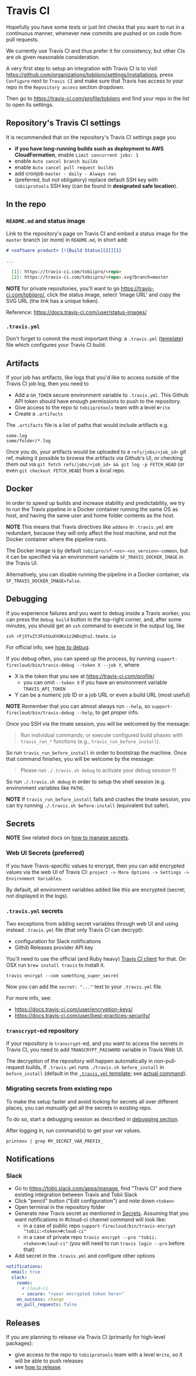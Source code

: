 # Travis CI

Hopefully you have some tests or just lint checks that you want to run
in a continuous manner, whenever new commits are pushed or on code from pull requests.

We currently use Travis CI and thus prefer it for consistency, but other CIs are ok given reasonable consideration.

A very first step to setup an integration with Travis CI is to visit https://github.com/organizations/tobiipro/settings/installations,
press `Configure` next to `Travis CI` and make sure that Travis
has access to your repo in the `Repository access` section dropdown.

Then go to https://travis-ci.com/profile/tobiipro
and find your repo in the list to open its settings.


## Repository's Travis CI settings

It is recommended that on the repository's Travis CI settings page you
* **if you have long-running builds such as deployment to AWS CloudFormation**,
  enable `Limit concurrent jobs: 1`
* enable `Auto cancel branch builds`
* enable `Auto cancel pull request builds`
* add cronjob `master - daily - Always run`
* (preferred, but not obligatory) replace default SSH key with `tobiiprotools`
SSH key (can be found in **designated safe location**).


## In the repo

### `README.md` and status image

Link to the repository's page on Travis CI
and embed a status image for the `master` branch (or more) in `README.md`, in short add:

```md
# <software product> [![Build Status][2]][1]

...

  [1]: https://travis-ci.com/tobiipro/<repo>
  [2]: https://travis-ci.com/tobiipro/<repo>.svg?branch=master
```

**NOTE** for private repositories, you'll want to go https://travis-ci.com/tobiipro/<repo>,
click the status image, select 'Image URL' and copy the SVG URL (the link has a unique token).

Reference: https://docs.travis-ci.com/user/status-images/

### `.travis.yml`

Don't forget to commit the most important thing: a `.travis.yml` ([template](../repo/dot.travis.yml)) file which configures your Travis CI build.


## Artifacts

If your job has artifacts, like logs that you'd like to access outside of the Travis CI job log,
then you need to

* Add a `GH_TOKEN` secure environment variable to `.travis.yml`.
  This Github API token should have enough permissions to push to the repository.
* Give access to the repo to `tobiiprotools` team with a level `Write`
* Create a `.artifacts`

The `.artifacts` file is a list of paths that would include artifacts e.g.

```
some.log
some/folder/*.log
```

Once you do, your artifacts would be uploaded to a `refs/jobs/<job_id>` git ref,
making it possible to browse the artifacts via Github's UI,
or checking them out via `git fetch refs/jobs/<job_id> && git log -p FETCH_HEAD`
(or even `git checkout FETCH_HEAD`) from a local repo.


## Docker

In order to speed up builds and increase stability and predictability,
we try to run the Travis pipeline in a Docker container running the same OS as host,
and having the same user and home folder contents as the host.

**NOTE** This means that Travis directives like `addons` in `.travis.yml` are redundant,
because they will only affect the host machine, and not the Docker container where the pipeline runs.

The Docker image is by default `tobiipro/sf-<os>-<os_version>-common`,
but it can be specified via an environment variable `SF_TRAVIS_DOCKER_IMAGE` in the Travis UI.

Alternatively, you can disable running the pipeline in a Docker container, via `SF_TRAVIS_DOCKER_IMAGE=false`.


## Debugging

If you experience failures and you want to debug inside a Travis worker,
you can press the `Debug build` button in the top-right corner, and, after some minutes,
you should get an `ssh` command to execute in the output log, like

```
ssh rFjXYvZt3FotUuXVOKo1z2WOc@to2.tmate.io
```

For official info, see [how to debug](https://docs.travis-ci.com/user/running-build-in-debug-mode/).

If you debug often, you can speed up the process,
by running `support-firecloud/bin/travis-debug --token X --job Y`, where
- X is the token that you see at https://travis-ci.com/profile/
  - you can omit `--token X` if you have an environment variable `TRAVIS_API_TOKEN`
- Y can be a numeric job ID or a job URL or even a build URL (most useful)

**NOTE** Remember that you can almost always run `--help`,
so `support-firecloud/bin/travis-debug --help`, to get proper info.

Once you SSH via the tmate session, you will be welcomed by the message:

>   Run individual commands; or execute configured build phases
>   with `travis_run_*` functions (e.g., `travis_run_before_install`).

So run `travis_run_before_install` in order to bootstrap the machine.
Once that command finishes, you will be welcome by the message:

>   Please run `./.travis.sh debug` to activate your debug session !!!

So run `./.travis.sh debug` in order to setup the shell session (e.g. environment variables like `PATH`).

**NOTE** If `travis_run_before_install` fails and crashes the tmate session, you can try running `./.travis.sh before-install` (equivalent but safer).


## Secrets

**NOTE** See related docs on [how to manage secrets](how-to-manage-secrets.md).

### Web UI Secrets (preferred)

If you have Travis-specific values to encrypt,
then you can add encrypted values via the web UI of Travis CI:
`project -> More Options -> Settings -> Environment Variables`.

By default, all environment variables added like this are encrypted (secret; not displayed in the logs).

### `.travis.yml` secrets

Two exceptions from adding secret variables through web UI
and using instead `.travis.yml` file (that only Travis CI can decrypt):
* configuration for Slack notifications
* Githib Releases provider API key

You'll need to use the official (and Ruby heavy) [Travis CI client](https://github.com/travis-ci/travis.rb) for that.
On OSX run `brew install travis` to install it.

```shell
travis encrypt --com something_super_secret
```

Now you can add the `secret: "..."` text to your `.travis.yml` file.

For more info, see:
* https://docs.travis-ci.com/user/encryption-keys/
* https://docs.travis-ci.com/user/best-practices-security/

### `transcrypt`-ed repository

If your repository is `transcrypt`-ed, and you want to access the secrets in Travis CI,
you need to add `TRANSCRYPT_PASSWORD` variable in Travis Web UI.

The decryption of the repository will happen automatically in non-pull-request builds,
if `.travis.yml` runs `./travis.sh before_install` in `before_install`
(default in the [`.travis.yml` template](../repo/dot.travis.yml); see [actual command](../repo/dot.travis.sh)).

### Migrating secrets from existing repo

To make the setup faster and avoid looking for secrets all over different places,
you can _manually_ get all the secrets in existing repo.

To do so,
start a debugging session as described in [debugging section](#Debugging).

After logging in, run command(s) to get your var values.

```shell
printenv | grep MY_SECRET_VAR_PREFIX_
```

## Notifications

### Slack

* Go to https://tobii.slack.com/apps/manage, find "Travis CI" and there existing integration between Travis and Tobii Slack
* Click "pencil" button ("Edit configuration") and note down `<token>`
* Open terminal in the repository folder
* Generate new Travis secret as mentioned in [Secrets](#Secrets).
Assuming that you want notifications in #cloud-ci channel command will look like:
  * in a case of public repo `support-firecloud/bin/travis-encrypt "tobii:<token>#cloud-ci"`
  * in a case of private repo `travis encrypt --pro "tobii:<token>#cloud-ci"` (you will need to run `travis login --pro` before that)
* Add secret in the `.travis.yml` and configure other options
```yaml
notifications:
  email: true
  slack:
    rooms:
      # cloud-ci
      - secure: "<your encrypted token here>"
    on_success: change
    on_pull_requests: false
```


## Releases

If you are planning to release via Travis CI (primarily for high-level packages):
* give access to the repo to `tobiiprotools` team with a level `Write`,
so it will be able to push releases
* see [how to release](how-to-release.md#npm-packages-as-github-artifacts).
